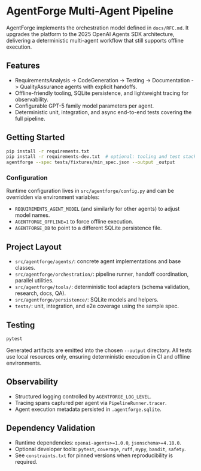 # AgentForge Multi-Agent Pipeline

AgentForge implements the orchestration model defined in `docs/RFC.md`. It upgrades the platform to the 2025 OpenAI Agents SDK architecture, delivering a deterministic multi-agent workflow that still supports offline execution.

## Features
- RequirementsAnalysis -> CodeGeneration -> Testing -> Documentation -> QualityAssurance agents with explicit handoffs.
- Offline-friendly tooling, SQLite persistence, and lightweight tracing for observability.
- Configurable GPT-5 family model parameters per agent.
- Deterministic unit, integration, and async end-to-end tests covering the full pipeline.

## Getting Started
```bash
pip install -r requirements.txt
pip install -r requirements-dev.txt  # optional: tooling and test stack
agentforge --spec tests/fixtures/min_spec.json --output _output
```

### Configuration
Runtime configuration lives in `src/agentforge/config.py` and can be overridden via environment variables:

- `REQUIREMENTS_AGENT_MODEL` (and similarly for other agents) to adjust model names.
- `AGENTFORGE_OFFLINE=1` to force offline execution.
- `AGENTFORGE_DB` to point to a different SQLite persistence file.

## Project Layout
- `src/agentforge/agents/`: concrete agent implementations and base classes.
- `src/agentforge/orchestration/`: pipeline runner, handoff coordination, parallel utilities.
- `src/agentforge/tools/`: deterministic tool adapters (schema validation, research, docs, QA).
- `src/agentforge/persistence/`: SQLite models and helpers.
- `tests/`: unit, integration, and e2e coverage using the sample spec.

## Testing
```bash
pytest
```

Generated artifacts are emitted into the chosen `--output` directory. All tests use local resources only, ensuring deterministic execution in CI and offline environments.

## Observability
- Structured logging controlled by `AGENTFORGE_LOG_LEVEL`.
- Tracing spans captured per agent via `PipelineRunner.tracer`.
- Agent execution metadata persisted in `.agentforge.sqlite`.

## Dependency Validation
- Runtime dependencies: `openai-agents>=1.0.0`, `jsonschema>=4.18.0`.
- Optional developer tools: `pytest`, `coverage`, `ruff`, `mypy`, `bandit`, `safety`.
- See `constraints.txt` for pinned versions when reproducibility is required.
